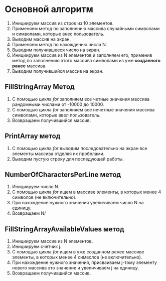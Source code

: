 # Основной алгоритм
1. Инициируем массив из строк из 10 элементов.
1. Применяем метод по заполнению массива случайными символами и символами, которые внес пользователь.
1. Выводим массив на экран.
1. Применяем метод по нахождению числа N.
1. Выводим получившееся число на экран.
1. Инициируем массив из N элементов и заполняем его, применив метод по заполнению этого массива символами из уже **созданного ранее** массива.
1. Выводим получившийся массив на экран.

## FillStringArray Метод
1. С помощью цикла _for_ заполняем все четные значения массива рандомными числами от -10000 до 10000.
1. С помощью цикла _for_ заполняем все нечетные значения массива символами, которые ввел пользователь.
1. Возвращаем получившийся массив.

## PrintArray метод
1. С помощью цикла *for* выводим последовательно на экран все элементы массива отделяя их пробелами.
1. Выводим пустую строку для последующей работы.

## NumberOfCharactersPerLine метод
1. Инициируем число N.
1. С помощью цикла *for* ищем в массиве элементы, в которых менее 4 символов (не включительно). 
1. При нахождение нужного значения увеличиваем число N на единицу.
1. Возвращаем N/

## FillStringArrayAvailableValues метод
1. Инициируем массив из N элементов.
1. Инициируем счетчик j.
1. С помощью цикла *for* ищем в уже созданном ренее массиве элементы, в которых менее 4 символов (не включительно).
1. При нахождение нужного значения, присваиваем j-тому элементу нового массива это значение и увеличиваем j на единицу.
1. Возвращаем получившийся массив.
